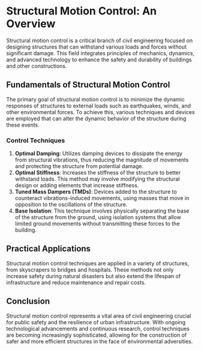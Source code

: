 # Structural Motion Control: An Overview

Structural motion control is a critical branch of civil engineering focused on designing structures that can withstand various loads and forces without significant damage. This field integrates principles of mechanics, dynamics, and advanced technology to enhance the safety and durability of buildings and other constructions.

## Fundamentals of Structural Motion Control

The primary goal of structural motion control is to minimize the dynamic responses of structures to external loads such as earthquakes, winds, and other environmental forces. To achieve this, various techniques and devices are employed that can alter the dynamic behavior of the structure during these events.

### Control Techniques

1. **Optimal Damping**: Utilizes damping devices to dissipate the energy from structural vibrations, thus reducing the magnitude of movements and protecting the structure from potential damage.
2. **Optimal Stiffness**: Increases the stiffness of the structure to better withstand loads. This method may involve modifying the structural design or adding elements that increase stiffness.
3. **Tuned Mass Dampers (TMDs)**: Devices added to the structure to counteract vibrations-induced movements, using masses that move in opposition to the oscillations of the structure.
4. **Base Isolation**: This technique involves physically separating the base of the structure from the ground, using isolation systems that allow limited ground movements without transmitting these forces to the building.

## Practical Applications

Structural motion control techniques are applied in a variety of structures, from skyscrapers to bridges and hospitals. These methods not only increase safety during natural disasters but also extend the lifespan of infrastructure and reduce maintenance and repair costs.

## Conclusion

Structural motion control represents a vital area of civil engineering crucial for public safety and the resilience of urban infrastructure. With ongoing technological advancements and continuous research, control techniques are becoming increasingly sophisticated, allowing for the construction of safer and more efficient structures in the face of environmental adversities.
